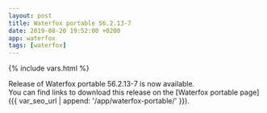 ```yaml
---
layout: post
title: Waterfox portable 56.2.13-7
date: 2019-08-20 19:52:00 +0200
app: waterfox
tags: [waterfox]
---
```

{% include vars.html %}

Release of Waterfox portable 56.2.13-7 is now available.<br />
You can find links to download this release on the [Waterfox portable page]({{ var_seo_url | append: '/app/waterfox-portable/' }}).
